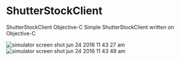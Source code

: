 # ShutterStockClient
ShutterStockClient Objective-C
Simple ShutterStockClient written on Objective-C

![simulator screen shot jun 24 2016 11 43 27 am](https://cloud.githubusercontent.com/assets/1816843/16333368/9d31dc02-3a03-11e6-8ecc-3b927e90d3f4.png)
![simulator screen shot jun 24 2016 11 43 49 am](https://cloud.githubusercontent.com/assets/1816843/16333372/9f0a4d8e-3a03-11e6-80e1-7ace1f4b80d3.png)
